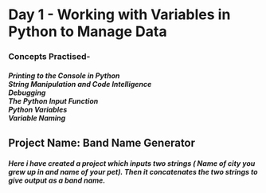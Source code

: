 <h1>Day 1 - Working with Variables in Python to Manage Data</h1>
<h3>Concepts Practised-</h3>
<h5>Printing to the Console in Python<br>
String Manipulation and Code Intelligence<br>
Debugging<br>
The Python Input Function<br>
Python Variables<br>
Variable Naming</h5>

<h2>Project Name: Band Name Generator</h2>
<h5>
  Here i have created a project which inputs two strings ( Name of city you grew up in and name of your pet). Then it concatenates the two strings to give output as a band name.
</h5>
